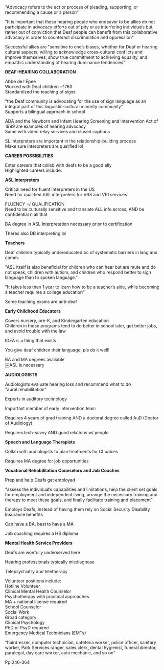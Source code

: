 "Advocacy refers to the act or process of pleading, supporting, or recommending a cause or a person"
 
"It is important that these hearing people who endeavor to be allies do not participate in advocacy efforts out of pity or as interfering individuals but rather out of conviction that Deaf people can benefit from this collaborative advocacy in order to counteract discrimination and oppression"
 
Successful allies are "sensitive to one’s biases, whether for Deaf or hearing cultural aspects, willing to acknowledge cross-cultural conflicts and improve themselves, show true commitment to achieving equality, and empathic understanding of hearing dominance tendencies"
 
**DEAF-HEARING COLLABORATION**
 
Abbe de l'Epee  
Worked with Deaf children ~1760  
Standardized the teaching of signs
 
"the Deaf community is advocating for the use of sign language as an integral part of this linguistic-cultural minority community"  
Supports a bilingual approach in school
 
ADA and the Newborn and Infant Hearing Screening and Intervention Act of 1999 are examples of hearing advocacy  
Same with video relay services and closed captions
 
SL interpreters are important in the relationship-building process  
Make sure interpreters are qualified lol
 
**CAREER POSSIBILITIES**
 
Enter careers that collab with deafs to be a good ally  
Highlighted careers include:
 
**ASL Interpreters**
 
Critical need for fluent interpreters in the US  
Need for qualified ASL interpreters for VRS and VRI services
 
FLUENCY =/ QUALIFICATION  
Need to be culturally sensitive and translate ALL info across, AND be confidential n all that
 
BA degree in ASL Interpretation necessary prior to certification
 
Theres also DB interpreting lol
 
**Teachers**
 
Deaf children typically undereducated bc of systematic barriers in lang and comm.
 
"ASL itself is also beneficial for children who can hear but are mute and do not speak, children with autism, and children who respond better to sign language than to spoken language."
 
"It takes less than 1 year to learn how to be a teacher’s aide, while becoming a teacher requires a college education"
 
Some teaching exams are anti-deaf
 
**Early Childhood Educators**
 
Covers nursery, pre-K, and Kindergarten education  
Children in these programs tend to do better in school later, get better jobs, and avoid trouble with the law
 
IDEA is a thing that exists
 
You give deaf children their language, pls do it well!
 
BA and MA degrees available  
￼ASL is necessary
 
**AUDIOLOGISTS**
 
Audiologists evaluate hearing loss and recommend what to do  
"aural rehabilitation"
 
Experts in auditory technology
 
Important member of early intervention team
 
Requires 4 years of grad training AND a doctoral degree called AuD (Doctor of Audiology)
 
Requires tech-savvy AND good relations w/ people
 
**Speech and Language Therapists**
 
Collab with audiologists to plan treatments for CI babies
 
Requires MA degree for job opportunities
 
**Vocational Rehabilitation Counselors and Job Coaches**
 
Prep and help Deafs get employed
 
"assess the individual’s capabilities and limitations, help the client set goals for employment and independent living, arrange the necessary training and therapy to meet these goals, and finally facilitate training and placement"
 
Employs Deafs, instead of having them rely on Social Security Disability Insurance benefits
 
Can have a BA, best to have a MA
 
Job coaching requires a HS diploma
 
**Mental Health Service Providers**
 
Deafs are woefully underserved here
 
Hearing professionals typically misdiagnose
 
Telepsychiatry and teletherapy
 
Volunteer positions include:  
Hotline Volunteer  
Clinical Mental Health Counselor  
Psychotherapy with practical approaches  
MA + national license required  
School Counselor  
Social Work  
Broad category  
Clinical Psychology  
PhD or PsyD required  
Emergency Medical Technicians (EMTs)
 
"hairdresser, computer technician, cafeteria worker, police officer, sanitary worker, Park Services ranger, sales clerk, dental hygienist, funeral director, paralegal, day care worker, auto mechanic, and so on"
   

Pp.346-364